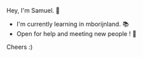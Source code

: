 Hey, I'm Samuel. :wave:

- I'm currently learning in mborijnland. :books:
- Open for help and meeting new people ! :speech_balloon:

Cheers :)

